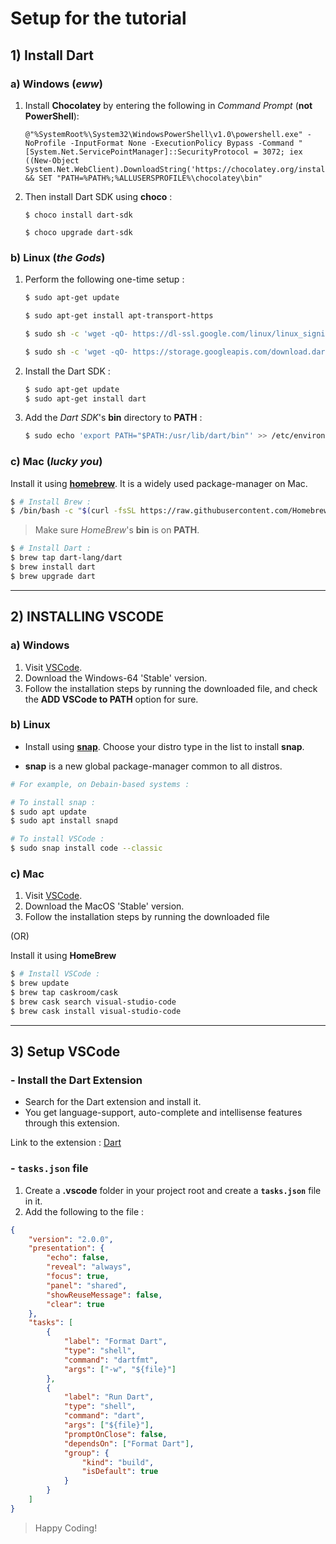 # **Setup for the tutorial**

## **1) Install Dart**

### **a) Windows (_eww_)**

1.  Install **Chocolatey** by entering the following in _Command Prompt_ (**not PowerShell**):

    ```batch
    @"%SystemRoot%\System32\WindowsPowerShell\v1.0\powershell.exe" -NoProfile -InputFormat None -ExecutionPolicy Bypass -Command "[System.Net.ServicePointManager]::SecurityProtocol = 3072; iex ((New-Object System.Net.WebClient).DownloadString('https://chocolatey.org/install.ps1'))" && SET "PATH=%PATH%;%ALLUSERSPROFILE%\chocolatey\bin"
    ```

2.  Then install Dart SDK using **choco** :

    ```batch
    $ choco install dart-sdk

    $ choco upgrade dart-sdk
    ```

### **b) Linux (_the Gods_)**

1. Perform the following one-time setup :

   ```bash
   $ sudo apt-get update

   $ sudo apt-get install apt-transport-https
   ```

   ```bash
   $ sudo sh -c 'wget -qO- https://dl-ssl.google.com/linux/linux_signing_key.pub | apt-key add -'

   $ sudo sh -c 'wget -qO- https://storage.googleapis.com/download.dartlang.org/linux/debian/dart_stable.list > /etc/apt/sources.list.d/dart_stable.list'
   ```

2. Install the Dart SDK :

   ```bash
   $ sudo apt-get update
   $ sudo apt-get install dart
   ```

3. Add the _Dart SDK_'s **bin** directory to **PATH** :

   ```bash
   $ sudo echo 'export PATH="$PATH:/usr/lib/dart/bin"' >> /etc/environment
   ```

### **c) Mac (_lucky you_)**

Install it using [**homebrew**](https://brew.sh/). It is a widely used package-manager on Mac.

```zsh
$ # Install Brew :
$ /bin/bash -c "$(curl -fsSL https://raw.githubusercontent.com/Homebrew/install/master/install.sh)"
```

> Make sure _HomeBrew_'s **bin** is on **PATH**.

```zsh
$ # Install Dart :
$ brew tap dart-lang/dart
$ brew install dart
$ brew upgrade dart
```

---

## **2) INSTALLING VSCODE**

### **a) Windows**

1.  Visit [VSCode](https://code.visualstudio.com).
2.  Download the Windows-64 'Stable' version.
3.  Follow the installation steps by running the downloaded file, and check the **ADD VSCode to PATH** option for sure.

### **b) Linux**

- Install using [**snap**](https://snapcraft.io/code). Choose your distro type in the list to install **snap**.

- **snap** is a new global package-manager common to all distros.

```bash
# For example, on Debain-based systems :

# To install snap :
$ sudo apt update
$ sudo apt install snapd

# To install VSCode :
$ sudo snap install code --classic
```

### **c) Mac**

1.  Visit [VSCode](https://www.code.visualstudio.com).
2.  Download the MacOS 'Stable' version.
3.  Follow the installation steps by running the downloaded file

(OR)

Install it using **HomeBrew**

```bash
$ # Install VSCode :
$ brew update
$ brew tap caskroom/cask
$ brew cask search visual-studio-code
$ brew cask install visual-studio-code
```

---

## **3) Setup VSCode**

### **- Install the Dart Extension**

- Search for the Dart extension and install it.
- You get language-support, auto-complete and intellisense features through this extension.

Link to the extension : [Dart](https://marketplace.visualstudio.com/items?itemName=Dart-Code.dart-code)

### **- `tasks.json` file**

1. Create a **.vscode** folder in your project root and create a **`tasks.json`** file in it.
2. Add the following to the file :

```json
{
	"version": "2.0.0",
	"presentation": {
		"echo": false,
		"reveal": "always",
		"focus": true,
		"panel": "shared",
		"showReuseMessage": false,
		"clear": true
	},
	"tasks": [
		{
			"label": "Format Dart",
			"type": "shell",
			"command": "dartfmt",
			"args": ["-w", "${file}"]
		},
		{
			"label": "Run Dart",
			"type": "shell",
			"command": "dart",
			"args": ["${file}"],
			"promptOnClose": false,
			"dependsOn": ["Format Dart"],
			"group": {
				"kind": "build",
				"isDefault": true
			}
		}
	]
}
```

> Happy Coding!
